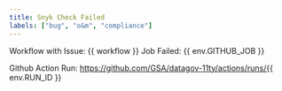 ```yaml
---
title: Snyk Check Failed
labels: ["bug", "o&m", "compliance"]
---
```


Workflow with Issue: {{ workflow }}
Job Failed: {{ env.GITHUB_JOB }}

Github Action Run: https://github.com/GSA/datagov-11ty/actions/runs/{{ env.RUN_ID }}
